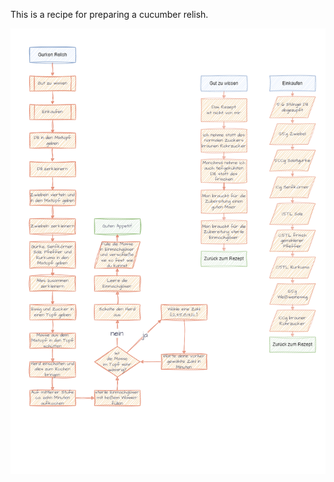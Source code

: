 This is a recipe for preparing a cucumber relish.

![de_cucumber_relish](https://github.com/DarkDonnerGunther/rivercookery/blob/main/cucumber_relish/de_cucumber_relish.drawio.png)
